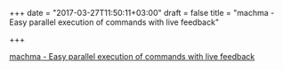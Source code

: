 +++
date = "2017-03-27T11:50:11+03:00"
draft = false
title = "machma - Easy parallel execution of commands with live feedback"

+++

<p><a href="https://github.com/fd0/machma">machma - Easy parallel execution of commands with live feedback</a></p>